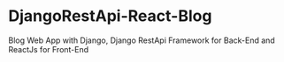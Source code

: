# DjangoRestApi-React-Blog
Blog Web App with Django, Django RestApi Framework for Back-End and ReactJs for Front-End
